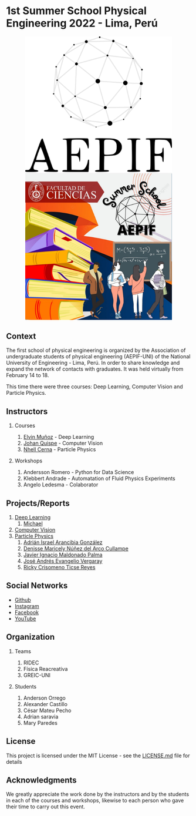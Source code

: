 # 1st Summer School Physical Engineering 2022 - Lima, Perú

<p align="center">
  <img src="https://github.com/aepifuni/1stSummerSchoolPhysicalEng2022/blob/main/Logo%20cuadrado.png" width="400"/><img src="https://github.com/aepifuni/1stSummerSchoolPhysicalEng2022/blob/main/summersh.jpg" width="400"/>
</p>


## Context
The first school of physical engineering is organized by the Association of undergraduate students of physical engineering (AEPIF-UNI) of the National University of Engineering - Lima, Perú.
In order to share knowledge and expand the network of contacts with graduates.
It was held virtually from February 14 to 18.

This time there were three courses: Deep Learning, Computer Vision and Particle Physics.

## Instructors
1. Courses
    1. [Elvin Muñoz](https://github.com/elvin-mark) - Deep Learning
    2. [Johan Quispe](https://scholar.google.com/citations?user=hmoORrEAAAAJ&hl=es&oi=sra) - Computer Vision
    3. [Nhell Cerna](https://scholar.google.com/citations?user=uTWPgJcAAAAJ&hl=es&oi=ao) - Particle Physics
        
2. Workshops
    1. Andersson Romero - Python for Data Science
    2. Klebbert Andrade - Automatation of Fluid Physics Experiments
    3. Angelo Ledesma - Colaborator

## Projects/Reports
1. [Deep Learning](http://www.dropwizard.io/1.0.2/docs/) 
      1. [Michael](http://www.dropwizard.io/1.0.2/docs/)
2. [Computer Vision](https://maven.apache.org/) 
3. [Particle Physics](https://rometools.github.io/rome/) 
      1. [Adrián Israel Arancibia González](https://github.com/aepifuni/1stSummerSchoolPhysicalEng2022/blob/main/Particle%20Physics%20-%20Reports/Adri%C3%A1n%20Israel%20Arancibia%20Gonz%C3%A1lez_PP_Report.pdf)
      2. [Denisse Maricely Núñez del Arco Cullampe](https://github.com/aepifuni/1stSummerSchoolPhysicalEng2022/blob/main/Particle%20Physics%20-%20Reports/Denisse%20Maricely%20N%C3%BA%C3%B1ez%20del%20Arco%20Cullampe_PP_Report.pdf)
      3. [Javier Ignacio Maldonado Palma](https://github.com/aepifuni/1stSummerSchoolPhysicalEng2022/blob/main/Particle%20Physics%20-%20Reports/Javier%20Ignacio%20Maldonado%20Palma_PP_Report.pdf)
      4. [José Andrés Evangelio Vergaray](https://github.com/aepifuni/1stSummerSchoolPhysicalEng2022/blob/main/Particle%20Physics%20-%20Reports/Jos%C3%A9%20Andr%C3%A9s%20Evangelio%20Vergaray_PP_Report.pdf)
      5. [Ricky Crisomeno Ticse Reyes](https://github.com/aepifuni/1stSummerSchoolPhysicalEng2022/blob/main/Particle%20Physics%20-%20Reports/Ricky%20Crisomeno%20Ticse%20Reyes_PP_Report.pdf)

## Social Networks
* [Github](https://github.com/aepifuni/) 
* [Instagram](https://www.instagram.com/aepif.uni/) 
* [Facebook](https://www.facebook.com/AEPIFUNI)
* [YouTube](https://www.youtube.com/channel/UCtervcDQNE3TZyDkBoMEqqw) 

## Organization
1. Teams
    1. RIDEC
    2. Física Reacreativa
    3. GREIC-UNI
    
2. Students
    1. Anderson Orrego
    2. Alexander Castillo
    3. César Mateu Pecho
    4. Adrian saravia
    5. Mary Paredes

## License

This project is licensed under the MIT License - see the [LICENSE.md](LICENSE.md) file for details

## Acknowledgments

We greatly appreciate the work done by the instructors and by the students in each of the courses and workshops, likewise to each person who gave their time to carry out this event.
